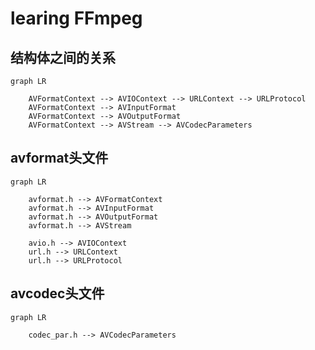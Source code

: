 # learing FFmpeg

## 结构体之间的关系

```mermaid
graph LR

    AVFormatContext --> AVIOContext --> URLContext --> URLProtocol
    AVFormatContext --> AVInputFormat 
    AVFormatContext --> AVOutputFormat
    AVFormatContext --> AVStream --> AVCodecParameters
```

## avformat头文件
```mermaid
graph LR

    avformat.h --> AVFormatContext
    avformat.h --> AVInputFormat
    avformat.h --> AVOutputFormat
    avformat.h --> AVStream

    avio.h --> AVIOContext
    url.h --> URLContext
    url.h --> URLProtocol
```

## avcodec头文件
```mermaid
graph LR

    codec_par.h --> AVCodecParameters
```
